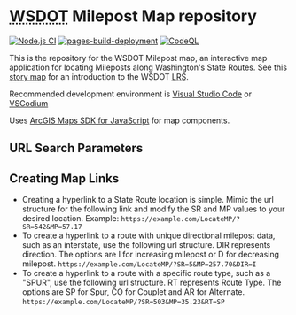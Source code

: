 # <abbr title='Washington State Department of Transportation'>WSDOT</abbr> Milepost Map repository

<!-- #region badges -->

[![Node.js CI](https://github.com/WSDOT-GIS/wsdot-mp-map/actions/workflows/node.js.yml/badge.svg)](https://github.com/WSDOT-GIS/wsdot-mp-map/actions/workflows/node.js.yml) [![pages-build-deployment](https://github.com/WSDOT-GIS/wsdot-mp-map/actions/workflows/pages/pages-build-deployment/badge.svg?branch=gh-pages)](https://github.com/WSDOT-GIS/wsdot-mp-map/actions/workflows/pages/pages-build-deployment) [![CodeQL](https://github.com/WSDOT-GIS/wsdot-mp-map/actions/workflows/codeql.yml/badge.svg)](https://github.com/WSDOT-GIS/wsdot-mp-map/actions/workflows/codeql.yml)

<!-- #endregion badges -->

This is the repository for the WSDOT Milepost map, an interactive map application for locating Mileposts along Washington's State Routes. See this [story map] for an introduction to the WSDOT <abbr title='Linear Referencing System'>LRS</abbr>.

Recommended development environment is [Visual Studio Code] or [VSCodium]

Uses [ArcGIS Maps SDK for JavaScript] for map components.

## URL Search Parameters

## Creating Map Links

- Creating a hyperlink to a State Route location is simple. Mimic the url structure for the following link and modify the SR and MP values to your desired location. Example:
  `https://example.com/LocateMP/?SR=542&MP=57.17`
- To create a hyperlink to a route with unique directional milepost data, such as an interstate, use the following url structure. DIR represents direction. The options are I for increasing milepost or D for decreasing milepost.
  `https://example.com/LocateMP/?SR=5&MP=257.70&DIR=I`
- To create a hyperlink to a route with a specific route type, such as a "SPUR", use the following url structure. RT represents Route Type. The options are SP for Spur, CO for Couplet and AR for Alternate.
  `https://example.com/LocateMP/?SR=503&MP=35.23&RT=SP`

[ArcGIS Maps SDK for JavaScript]: https://developers.arcgis.com/javascript
[story map]: https://storymaps.arcgis.com/stories/3563e01d91b8444f875af320564fef7b
[Visual Studio Code]: https://code.visualstudio.com/
[VSCodium]: https://vscodium.com/
